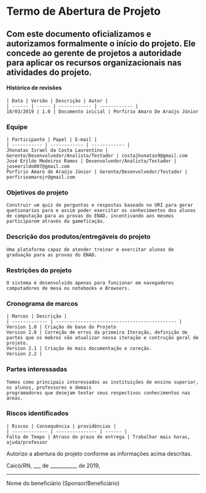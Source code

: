 # Termo de Abertura de Projeto

## Com este documento oficializamos e autorizamos formalmente o início do projeto. Ele concede ao gerente de projetos a autoridade para aplicar os recursos organizacionais nas atividades do projeto.

#### Histórico de revisões

    | Data | Versão | Descrição | Autor | 
    | ------ | ----- | ------------ | ------------ |
    18/03/2019 | 1.0 | Documento inicial | Porfirio Amaro De Araújo Júnior

### Equipe
    
    | Participante | Papel | E-mail |
    | ----------- | ------------ | ------------ |
    Jhonatas Israel da Costa Laurentino | Gerente/Desenvolvedor/Analista/Testador | costajhonatas9@gmail.com
    José Erildo Medeiros Ramos | Desenvolvedor/Analista/Testador | joseerildo007@gmail.com
    Porfirio Amaro de Araújo Júnior | Gerente/Desenvolvedor/Testador | porfirioamarojr@gmail.com

### Objetivos do projeto
    
    Construir um quiz de perguntas e respostas baseado no URI para gerar quetionarios para e assim poder exercitar os conhecimentos dos alunos de computação para as provas do ENAD, incentivando aos mesmos participarem através da gameficação.

### Descrição dos produtos/entregáveis do projeto
    
    Uma plataforma capaz de atender treinar e exercitar alunos de graduação para as provas do ENAD.

### Restrições do projeto
    
    O sistema é desenvolvido apenas para funcionar em navegadores computadores de mesa ou notebooks e Browsers.

### Cronograma de marcos
    
    | Marcos | Descrição |
    | ------------- | -------------------------------------------- |
    Version 1.0 | Criação de base do Projeto
    Version 2.0 | Correção de erros da primeira Iteração, definição de partes que os mebros vão atualizar nessa iteração e contrução geral de projeto.
    Version 2.1 | Criação de mais documentação e coreção.
    Version 2.2 |

### Partes interessadas
    
    Temos como principais interessados as instituições de ensino superior, os alunos, professores e demais
    programadores que desejam testar seus respectivos conhecimentos nas áreas.

### Riscos identificados
    
    | Riscos | Consequência | providências |
    | ------------- | --------------- | ------ |
    Falta de Tempo | Atraso do prazo de entrega | Trabalhar mais horas, ajuda/professor

    
Autorizo a abertura do projeto conforme as informações acima descritas.


Caicó/RN, ___ de ___________ de 2019,
__________________________________________________
Nome do beneficiário
(Sponsor/Beneficiário)
